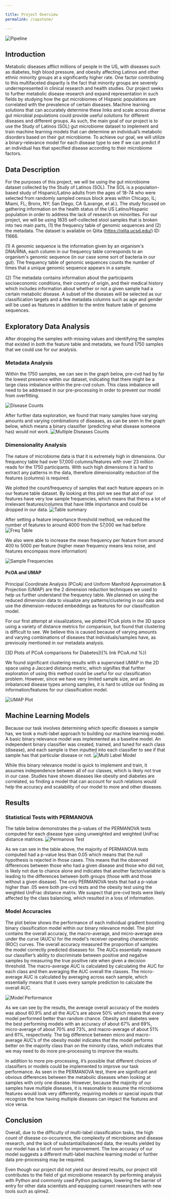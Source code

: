 ```yaml
---

title: Project Overview
permalink: /capstone/

---
```


![Pipeline](/uploads/img/pipeline.png)

## Introduction
Metabolic diseases afflict millions of people in the US, with diseases such as diabetes, high blood pressure, and obesity affecting Latinos and other ethnic minority groups at a significantly higher rate. One factor contributing to this multifaceted disparity is the fact that minority groups are severely underrepresented in clinical research and health studies. Our project seeks to further metabolic disease research and expand representation in such fields by studying how the gut microbiomes of Hispanic populations are correlated with the prevalence of certain diseases. Machine learning solutions that can accurately determine these links and scale across diverse gut microbial populations could provide useful solutions for different diseases and different groups. As such, the main goal of our project is to use the Study of Latinos (SOL) gut microbiome dataset to implement and train machine learning models that can determine an individual’s metabolic disorders based on their gut microbiome. To achieve our goal, we will utilize a binary-relevance model for each disease type to see if we can predict if an individual has that specified disease according to their microbiome factors. 

## Data Description
For the purposes of this project, we will be using the gut microbiome dataset collected by the Study of Latinos (SOL). The SOL is a population-based study of Hispanic/Latino adults from the ages of 18-74 who were selected from randomly sampled census block areas within Chicago, IL; Miami, FL; Bronx, NY; San Diego, CA (Lavange, et al.). The study focused on gathering information on the health status of the US Latino/Hispanic population in order to address the lack of research on minorities. For our project, we will be using 1835 self-collected stool samples that is broken into two main parts, (1) the frequency table of genomic sequences and (2) the metadata. The dataset is available on Qiita (https://qiita.ucsd.edu/) ID: 11666.

(1) A genomic sequence is the information given by an organism's DNA/RNA, each column in our frequency table corresponds to an organism's genomic sequence (in our case some sort of bacteria in our gut). The frequency table of genomic sequences counts the number of times that a unique genomic sequence appears in a sample. 

(2) The metadata contains information about the participants socioeconomic conditions, their country of origin, and their medical history which includes information about whether or not a given sample had a certain metabolic disease. A subset of the diseases will be selected as our classification targets and a few metadata columns such as age and gender will be used as features in addition to the entire feature table of genome sequences. 


## Exploratory Data Analysis
After dropping the samples with missing values and identifying the samples that existed in both the feature table and metadata, we found 1750 samples that we could use for our analysis.

### Metadata Analysis
Within the 1750 samples, we can see in the graph below, pre-cvd had by far the lowest presence within our dataset, indicating that there might be a large class imbalance within the pre-cvd colum. This class imbalance will need to be addressed in our pre-processing in order to prevent our model from overfitting.

![Disease Counts](/uploads/img/disease_counts.png)

After further data exploration, we found that many samples have varying amounts and varying combinations of diseases, as can be seen in the graph below, which means a binary classifier (predicting what disease someone has) would not work.
![Multiple Diseases Counts](/uploads/img/total_disease_counts.png)


### Dimensionality Analysis
The nature of microbiome data is that it is extremely high in dimensions. Our frequency table had over 57,000 columns/features with over 23 million reads for the 1750 participants. With such high dimensions it is hard to extract any patterns in the data, therefore dimensionality reduction of the features (columns) is required.

 We plotted the count/frequency of samples that each feature appears on in our feature table dataset. By looking at this plot we see that alot of our features have very low sample frequencies, which means that theres a lot of irrelevant features/columns that have little importance and could be dropped in our data.
![Table summary](/uploads/img/table_summary_pre.png)

After setting a feature importance threshold method, we reduced the number of features to around 4000 from the 57,000 we had before
![Freq Table](/uploads/img/table_summary_post.jpg)

We also were able to increase the mean frequency per feature from around 400 to 5000 per feature (higher mean frequency means less noise, and features encompass more information)

![Sample Frequencies](/uploads/img/sample_frequencies.jpg)

#### PcOA and UMAP
Principal Coordinate Analysis (PCoA) and Uniform Manifold Approximation & Projection (UMAP) are the 2 dimension reduction techniques we used to help us further understand the frequency table. We planned on using the reduced dimension data to visualize any patterns/clustering in our data and use the dimension-reduced embeddings as features for our classification model.

For our first attempt at visualizations, we plotted PCoA plots in the 3D space using a variety of distance metrics for comparison, but found that clustering is difficult to see. We believe this is caused because of varying amounts and varying combinations of diseases that individuals/samples have, as previously mentioned in our metadata analysis. 

 [3D Plots of PCoA comparisons for Diabetes]({% link PCoA.md %})

We found significant clustering results with a supervised UMAP in the 2D space using a Jaccard distance metric, which signifies that further exploration of using this method could be useful for our classification problem. However, since we have very limited sample size, and an imbalanced disease types among samples, it is hard to utilize our finding as information/features for our classification model.

![UMAP Plot](/uploads/img/umap_supervised_jaccard.png)


## Machine Learning Models
Because our task involves determining which specific diseases a sample has, we took a multi-label approach to building our machine learning model. A basic binary relevance model was implemented as a baseline model. An independent binary classifier was created, trained, and tuned for each class (disease), and each sample is then inputted into each classifier to see if that sample has that particular disease or not. 
![Multi Label Model](/uploads/img/multi_label_model.png)

While this binary relevance model is quick to implement and train, it assumes independence between all of our classes, which is likely not true in our case. Studies have shown diseases like obesity and diabetes are correlated, so finding a model that can account for such relations would help the accuracy and scalability of our model to more and other diseases.

## Results

### Statistical Tests with PERMANOVA
The table below demonstrates the p-values of the PERMANOVA tests computed for each disease type using unweighted and weighted UniFrac distance matrices.
![Permanova Test](/uploads/img/permanova_test.png)


As we can see in the table above, the majority of PERMANOVA tests computed had a p-value less than 0.05 which means that the null hypothesis is rejected in those cases. This means that the observed differences between those who had a given disease and those who did not, is likely not due to chance alone and indicates that another factor/variable is leading to the differences between both groups (those with and those without a given disease). The only PERMANOVA tests that had a p-value higher than .05 were both pre-cvd tests and the obesity test using the weighted UniFrac distance matrix. We suspect that pre-cvd tests were likely affected by the class balancing, which resulted in a loss of information. 

### Model Accuracies

The plot below shows the performance of each individual gradient boosting binary classification model within our binary relevance model. The plot contains the overall accuracy, the macro-average, and micro-average area under the curve (AUC’s) for the model's receiver operating characteristic (ROC) curves. The overall accuracy measured the proportion of samples the model correctly predicted diseases for. The AUCs essentially measure our classifier’s ability to discriminate between positive and negative samples by measuring the true positive rate when given a decision threshold. The macro-average AUC is calculated by calculating the AUC for each class and then averaging the AUC overall the classes. The micro-average AUC is calculated by averaging across each sample, which essentially means that it uses every sample prediction to calculate the overall AUC. 

![Model Performance](/uploads/img/performance_metrics_seaborn.png)

As we can see by the results, the average overall accuracy of the models was about 60.9% and all the AUC’s are above 50% which means that every model performed better than random chance. Obesity and diabetes were the best performing models with an accuracy of about 67% and 69%, micro-average of about 70% and 73%, and macro-average of about 51% and 61%, respectively. The big difference between micro and macro-average AUC’s of the obesity model indicates that the model performs better on the majority class than on the minority class, which indicates that we may need to do more pre-processing to improve the results.
 
In addition to more pre-processing, it’s possible that different choices of classifiers or models could be implemented to improve our task performance. As seen in the PERMANOVA test, there are significant and obvious differences between the metabolic diseases when looking at samples with only one disease. However, because the majority of our samples have multiple diseases, it is reasonable to assume the microbiome features would look very differently, requiring models or special inputs that recognize the how having multiple diseases can impact the features and vice versa. 



## Conclusion
Overall, due to the difficulty of multi-label classification tasks, the high count of disease co-occurence, the complexity of microbiome and disease research, and the lack of substantial/balanced data, the results yielded by our model has a lot of room for improvement. The low accuracy of our model suggests a different multi-label machine learning model or further data pre-processing may be required.

Even though our project did not yield our desired results, our project still contributes to the field of gut microbiome research by performing analysis with Python and commonly used Python packages, lowering the barrier of entry for other data scientists and equipping current researchers with new tools such as qiime2.

